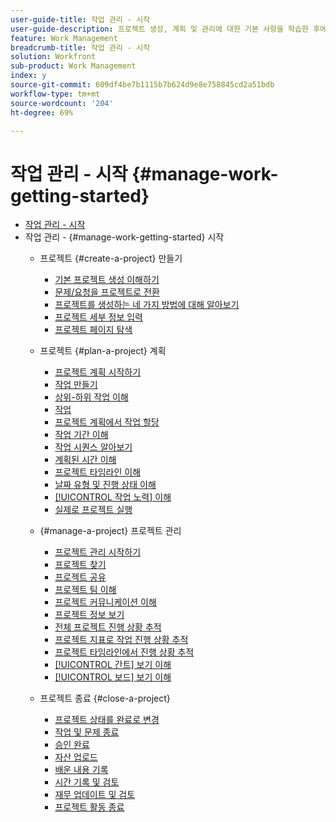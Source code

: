 ```yaml
---
user-guide-title: 작업 관리 - 시작
user-guide-description: 프로젝트 생성, 계획 및 관리에 대한 기본 사항을 학습한 후에는 Workfront을 최대한 활용하기 위해 알아야 할 몇 가지 사항이 더 있습니다.
feature: Work Management
breadcrumb-title: 작업 관리 - 시작
solution: Workfront
sub-product: Work Management
index: y
source-git-commit: 609df4be7b1115b7b624d9e8e758845cd2a51bdb
workflow-type: tm+mt
source-wordcount: '204'
ht-degree: 69%

---
```



# 작업 관리 - 시작 {#manage-work-getting-started}

+ [작업 관리 - 시작](overview.md)
+ 작업 관리 - {#manage-work-getting-started} 시작
   + 프로젝트 {#create-a-project} 만들기
      + [기본 프로젝트 생성 이해하기](understand-basic-project-creation.md)
      + [문제/요청을 프로젝트로 전환](create-a-project-from-a-request.md)
      + [프로젝트를 생성하는 네 가지 방법에 대해 알아보기](understand-other-ways-to-create-projects.md)
      + [프로젝트 세부 정보 입력](fill-in-the-project-details.md)
      + [프로젝트 페이지 탐색](navigate-the-project-page.md)

   + 프로젝트 {#plan-a-project} 계획
      + [프로젝트 계획 시작하기](getting-started-plan-a-project.md)
      + [작업 만들기](how-to-create-tasks.md)
      + [상위-하위 작업 이해](understand-parent-child-tasks.md)
      + [작업](work-with-tasks.md)
      + [프로젝트 계획에서 작업 할당](assign-tasks-from-the-project-plan.md)
      + [작업 기간 이해](understand-task-durations.md)
      + [작업 시퀀스 알아보기](learn-to-sequence-tasks.md)
      + [계획된 시간 이해](understand-planned-hours.md)
      + [프로젝트 타임라인 이해](understand-project-timelines.md)
      + [날짜 유형 및 진행 상태 이해](understand-task-dates-and-progress-status.md)
      + [[!UICONTROL 작업 노력] 이해](understand-work-effort.md)
      + [실제로 프로젝트 실행](take-a-project-live.md)

   + {#manage-a-project} 프로젝트 관리
      + [프로젝트 관리 시작하기](getting-started-manage-a-project.md)
      + [프로젝트 찾기](find-projects.md)
      + [프로젝트 공유](share-a-project.md)
      + [프로젝트 팀 이해](understand-the-project-team.md)
      + [프로젝트 커뮤니케이션 이해](understand-project-communication.md)
      + [프로젝트 정보 보기](view-project-information.md)
      + [전체 프로젝트 진행 상황 추적](track-overall-project-progress.md)
      + [프로젝트 지표로 작업 진행 상황 추적](track-work-progress-with-project-metrics.md)
      + [프로젝트 타임라인에서 진행 상황 추적](track-work-progress-from-the-project-timeline.md)
      + [[!UICONTROL 간트] 보기 이해](understand-the-gantt-view.md)
      + [[!UICONTROL 보드] 보기 이해](understand-the-board-view.md)

   + 프로젝트 종료 {#close-a-project}
      + [프로젝트 상태를 완료로 변경](change-the-project-status.md)
      + [작업 및 문제 종료](close-tasks-and-issues.md)
      + [승인 완료](complete-approvals.md)
      + [자산 업로드](upload-assets.md)
      + [배운 내용 기록](lessons-learned-from-closing-a-project.md)
      + [시간 기록 및 검토](log-and-review-hours.md)
      + [재무 업데이트 및 검토](update-and-review-finances.md)
      + [프로젝트 활동 종료](close-a-project-activity.md)

